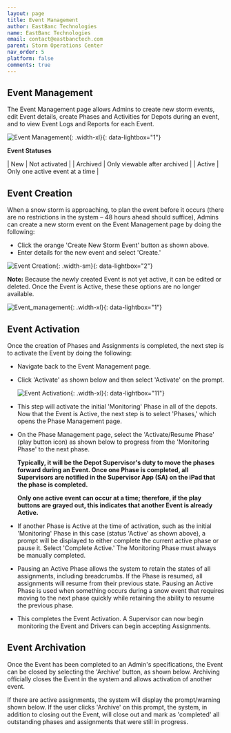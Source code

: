 ```yaml
---
layout: page
title: Event Management
author: EastBanc Technologies
name: EastBanc Technologies
email: contact@eastbanctech.com
parent: Storm Operations Center
nav_order: 5
platform: false
comments: true
---
```


<section id="Event-Management" markdown="1">

# Event Management

The Event Management page allows Admins to create new storm events, edit Event details, create Phases and Activities for Depots during an event, and to view Event Logs and Reports for each Event. 


![Event Management](/images/soc/soc-event-management/event-management.png){: .width-xl}{: data-lightbox="1"}

**Event Statuses**

| New | Not activated |
| Archived | Only viewable after archived |
| Active | Only one active event at a time |

<section id="Event-Creation" markdown="1">

## Event Creation

When a snow storm is approaching, to plan the event before it occurs (there are no restrictions in the system – 48 hours ahead should suffice), Admins can create a new storm event on the Event Management page by doing the following:

  * Click the orange 'Create New Storm Event' button as shown above. 
  * Enter details for the new event and select 'Create.'

![Event Creation](/images/soc/soc-event-management/event-creation.png){: .width-sm}{: data-lightbox="2"}

**Note:** Because the newly created Event is not yet active, it can be edited or deleted. Once the Event is Active, these these options are no longer available. 

![Event_management](https://github.com/eastbanctech/snowiq-docs/assets/121882947/ac94ab65-ce48-4595-9d42-9816f5bfff50){: .width-xl}{: data-lightbox="1"}

<section id="Event-Activation" markdown="1">

## Event Activation

Once the creation of Phases and Assignments is completed, the next step is to activate the Event by doing the following:

* Navigate back to the Event Management page.
* Click 'Activate' as shown below and then select 'Activate' on the prompt.  

  ![Event Activation](/images/soc/soc-event-management/event-activation.png){: .width-xl}{: data-lightbox="11"}

* This step will activate the initial 'Monitoring' Phase in all of the depots. Now that the Event is Active, the next step is to select 'Phases,' which opens the Phase Management page. 


* On the Phase Management page, select the 'Activate/Resume Phase' (play button icon) as shown below to progress from the 'Monitoring Phase' to the next phase. 

  **Typically, it will be the Depot Supervisor's duty to move the phases forward during an Event. Once one Phase is completed, all Supervisors are notified in the Supervisor App (SA) on the iPad that the phase is completed.**

  **Only one active event can occur at a time; therefore, if the play buttons are grayed out, this indicates that another Event is already Active.**

* If another Phase is Active at the time of activation, such as the initial 'Monitoring' Phase in this case (status 'Active' as shown above), a prompt will be displayed to either complete the current active phase or pause it. Select 'Complete Active.' The Monitoring Phase must always be manually completed. 

* Pausing an Active Phase allows the system to retain the states of all assignments, including breadcrumbs. If the Phase is resumed, all assignments will resume from their previous state. Pausing an Active Phase is used when something occurs during a snow event that requires moving to the next phase quickly while retaining the ability to resume the previous phase. 

* This completes the Event Activation. A Supervisor can now begin monitoring the Event and Drivers can begin accepting Assignments. 


<section id="Event-Archivation" markdown="1">

## Event Archivation

Once the Event has been completed to an Admin's specifications, the Event can be closed by selecting the 'Archive' button, as shown below. Archiving officially closes the Event in the system and allows activation of another event. 

If there are active assignments, the system will display the prompt/warning shown below. If the user clicks 'Archive' on this prompt, the system, in addition to closing out the Event, will close out and mark as 'completed' all outstanding phases and assignments that were still in progress.

</section>
</section>
</section>
</section>
